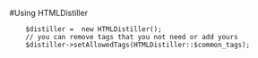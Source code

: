#Using HTMLDistiller

        $distiller =  new HTMLDistiller();
        // you can remove tags that you not need or add yours
        $distiller->setAllowedTags(HTMLDistiller::$common_tags);



